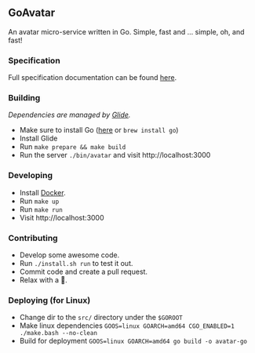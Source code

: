 ## GoAvatar

An avatar micro-service written in Go. Simple, fast and ... simple, oh, and fast!

### Specification

Full specification documentation can be found [here](SPEC.md).

### Building

_Dependencies are managed by [Glide](https://github.com/Masterminds/glide)._

* Make sure to install Go ([here](https://golang.org/doc/install#osx) or `brew install go`)
* Install Glide
* Run `make prepare && make build`
* Run the server `./bin/avatar` and visit http://localhost:3000

### Developing

* Install [Docker](https://docs.docker.com/).
* Run `make up`
* Run `make run`
* Visit http://localhost:3000

### Contributing

* Develop some awesome code.
* Run `./install.sh run` to test it out.
* Commit code and create a pull request.
* Relax with a :beer:.

### Deploying (for Linux)
* Change dir to the `src/` directory under the `$GOROOT`
* Make linux dependencies `GOOS=linux GOARCH=amd64 CGO_ENABLED=1 ./make.bash --no-clean`
* Build for deployment `GOOS=linux GOARCH=amd64 go build -o avatar-go`
